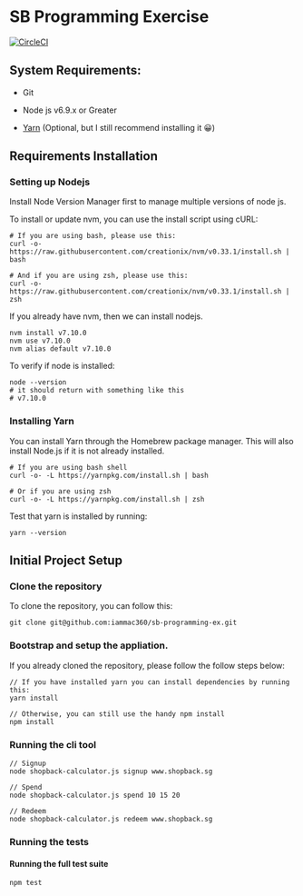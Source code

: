 # SB Programming Exercise

[![CircleCI](https://circleci.com/gh/iammac360/sb-programming-ex.svg?style=svg)](https://circleci.com/gh/iammac360/sb-programming-ex)

## System Requirements:

* Git

* Node js v6.9.x or Greater

* [Yarn](https://yarnpkg.com/en/docs/install) (Optional, but I still recommend installing it 😀)

## Requirements Installation

### Setting up Nodejs

Install Node Version Manager first to manage multiple versions of node js.

To install or update nvm, you can use the install script using cURL:

```
# If you are using bash, please use this:
curl -o- https://raw.githubusercontent.com/creationix/nvm/v0.33.1/install.sh | bash

# And if you are using zsh, please use this:
curl -o- https://raw.githubusercontent.com/creationix/nvm/v0.33.1/install.sh | zsh
```

If you already have nvm, then we can install nodejs.

```
nvm install v7.10.0
nvm use v7.10.0
nvm alias default v7.10.0
```

To verify if node is installed:

```
node --version
# it should return with something like this
# v7.10.0
```

### Installing Yarn

You can install Yarn through the Homebrew package manager. This will also install Node.js if it is not already installed.

```
# If you are using bash shell
curl -o- -L https://yarnpkg.com/install.sh | bash

# Or if you are using zsh
curl -o- -L https://yarnpkg.com/install.sh | zsh
```

Test that yarn is installed by running:

```
yarn --version
```

## Initial Project Setup

### Clone the repository

To clone the repository, you can follow this:

```
git clone git@github.com:iammac360/sb-programming-ex.git
```

### Bootstrap and setup the appliation.

If you already cloned the repository, please follow the follow steps below:

```
// If you have installed yarn you can install dependencies by running this:
yarn install

// Otherwise, you can still use the handy npm install
npm install
```

### Running the cli tool

```
// Signup
node shopback-calculator.js signup www.shopback.sg

// Spend
node shopback-calculator.js spend 10 15 20

// Redeem
node shopback-calculator.js redeem www.shopback.sg
```

### Running the tests


#### Running the full test suite
```
npm test
```
